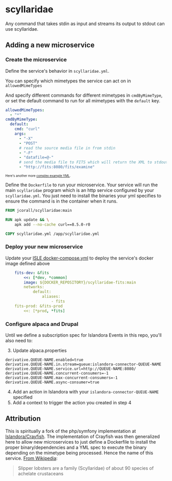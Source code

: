 # scyllaridae

Any command that takes stdin as input and streams its output to stdout can use scyllaridae.

## Adding a new microservice

### Create the microservice

Define the service's behavior in `scyllaridae.yml`.

You can specify which mimetypes the service can act on in `allowedMimeTypes`

And specify different commands for different mimetypes in `cmdByMimeType`, or set the default command to run for all mimetypes with the `default` key.

```yaml
allowedMimeTypes:
  - "*"
cmdByMimeType:
  default:
    cmd: "curl"
    args:
      - "-X"
      - "POST"
      # read the source media file in from stdin
      - "-F"
      - "datafile=@-"
      # send the media file to FITS which will return the XML to stdout
      - "http://fits:8080/fits/examine"
```

<sup><sub>Here's another more [complex example YML](./scyllaridae.complex.yml).</sub></sup>


Define the `Dockerfile` to run your microservice. Your service will run the main `scyllaridae` program which is an http service configured by your `scyllaridae.yml`. You just need to install the binaries your yml specifies to ensure the command is in the container when it runs.

```dockerfile
FROM jcorall/scyllaridae:main

RUN apk update && \
    apk add --no-cache curl==8.5.0-r0

COPY scyllaridae.yml /app/scyllaridae.yml
```


### Deploy your new microservice

Update your [ISLE docker-compose.yml](https://github.com/Islandora-Devops/isle-site-template/blob/main/docker-compose.yml) to deploy the service's docker image defined above

```yaml
    fits-dev: &fits
        <<: [*dev, *common]
        image: ${DOCKER_REPOSITORY}/scyllaridae-fits:main
        networks:
            default:
                aliases:
                    - fits
    fits-prod: &fits-prod
        <<: [*prod, *fits]
```

### Configure alpaca and Drupal

Until we define a subscription spec for Islandora Events in this repo, you'll also need to:

3. Update alpaca.properties
```
derivative.QUEUE-NAME.enabled=true
derivative.QUEUE-NAME.in.stream=queue:islandora-connector-QUEUE-NAME
derivative.QUEUE-NAME.service.url=http://QUEUE-NAME:8080/
derivative.QUEUE-NAME.concurrent-consumers=-1
derivative.QUEUE-NAME.max-concurrent-consumers=-1
derivative.QUEUE-NAME.async-consumer=true
```
4. Add an action in Islandora with your `islandora-connector-QUEUE-NAME` specified
5. Add a context to trigger the action you created in step 4

## Attribution

This is spiritually a fork of the php/symfony implementation at [Islandora/Crayfish](https://github.com/Islandora/crayfish). The implementation of Crayfish was then generalized here to allow new microservices to just define a Dockerfile to install the proper binary/dependencies and a YML spec to execute the binary depending on the mimetype being processed. Hence the name of this service. [From Wikipedia](https://en.wikipedia.org/wiki/Slipper_lobster):

> Slipper lobsters are a family (Scyllaridae) of about 90 species of achelate crustaceans
